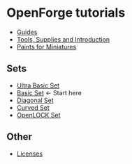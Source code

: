 # OpenForge tutorials

* [Guides](guides/README.md)
* [Tools, Supplies and Introduction](sets/README.md)
* [Paints for Miniatures](hobby/paints.md)

## Sets

* [Ultra Basic Set](sets/ultra_basic.md)
* [Basic Set](sets/basic.md) <- Start here
* [Diagonal Set](sets/diagonal.md)
* [Curved Set](sets/curved.md)
* [OpenLOCK Set](sets/openlock.md)
<!--
* [Hallway Set](hallway.md)
* [Options](options.md)
-->

## Other

* [Licenses](license.md)
